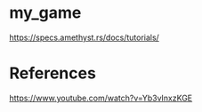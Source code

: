 # my_game

https://specs.amethyst.rs/docs/tutorials/



# References

https://www.youtube.com/watch?v=Yb3vInxzKGE

